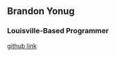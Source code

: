 ## Brandon Yonug

### Louisville-Based Programmer

[github link](https://github.com/LittleKross47/)
